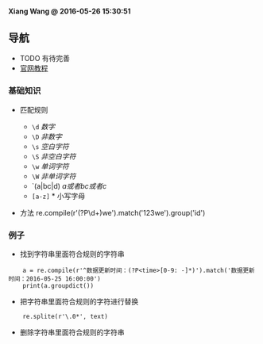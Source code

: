 #### Xiang Wang @ 2016-05-26 15:30:51

## 导航
* TODO 有待完善
* [官网教程](https://docs.python.org/3/library/re.html#regular-expression-examples)

### 基础知识
* 匹配规则
    * `\d`  *数字*
    * `\D`  *非数字*
    * `\s`  *空白字符*
    * `\S`  *非空白字符*
    * `\w`  *单词字符*
    * `\W`  *非单词字符*
    * `(a|bc|d)  *a或者bc或者c*
    * `[a-z]` * 小写字母

* 方法
    re.compile(r'(?P<id>\d+)we').match('123we').group('id')

### 例子
* 找到字符串里面符合规则的字符串
```
    a = re.compile(r'^数据更新时间：(?P<time>[0-9: -]*)').match('数据更新时间：2016-05-25 16:00:00')
    print(a.groupdict())
```

* 把字符串里面符合规则的字符进行替换
```
    re.splite(r'\.0*', text)
```


* 删除字符串里面符合规则的字符串
